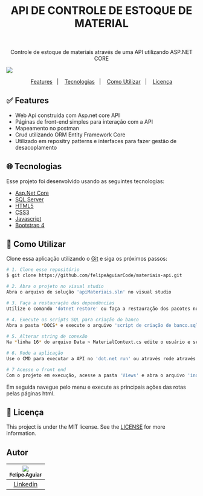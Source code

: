 <h1 align="center">
   API DE CONTROLE DE ESTOQUE DE MATERIAL
</h1>

</br>
  <p align="center">Controle de estoque de materiais através de uma API utilizando ASP.NET CORE</p>
  <img align="center" src="https://blog.fortestecnologia.com.br/wp-content/uploads/2017/08/conheca-os-5-passos-para-controlar-bem-o-seu-estoque.png" heigth="40px" />

<p align="center">
  <a href="#white_check_mark-Features">Features</a>&nbsp;&nbsp;&nbsp;|&nbsp;&nbsp;&nbsp;
  <a href="#globe_with_meridians-Tecnologias">Tecnologias</a>&nbsp;&nbsp;&nbsp;|&nbsp;&nbsp;&nbsp;
  <a href="#wrench-Como-utilizar">Como Utilizar</a>&nbsp;&nbsp;&nbsp;|&nbsp;&nbsp;&nbsp;
  <a href="#memo-Licença">Licença</a>
</p>



## :white_check_mark: Features

* Web Api construida com Asp.net core API
* Páginas de front-end simples para interação com a API
* Mapeamento no postman
* Crud utilizando ORM Entity Framework Core
* Utilizado em repositry patterns e interfaces para fazer gestão de desacoplamento


## :globe_with_meridians: Tecnologias

Esse projeto foi desenvolvido usando as seguintes tecnologias:

-  [Asp.Net Core](https://docs.microsoft.com/pt-br/aspnet/core/?view=aspnetcore-3.1)
-  [SQL Server](https://www.microsoft.com/pt-br/sql-server/sql-server-downloads)
-  [HTML5](https://developer.mozilla.org/pt-BR/docs/Web/HTML/HTML5)
-  [CSS3](https://developer.mozilla.org/pt-BR/docs/Archive/CSS3)
-  [Javascript](https://developer.mozilla.org/pt-BR/docs/Aprender/JavaScript)
-  [Bootstrap 4](https://getbootstrap.com/docs/4.0/getting-started/introduction/)

## :wrench: Como Utilizar

Clone essa aplicação utilizando o [Git](https://git-scm.com) e siga os próximos passos:

```bash
# 1. Clone esse repositório
$ git clone https://github.com/felipeAguiarCode/materiais-api.git

# 2. Abra o projeto no visual studio
Abra o arquivo de solução 'apiMateriais.sln' no visual studio

# 3. Faça a restauração das dependências
Utilize o comando 'dotnet restore' ou faça a restauração dos pacotes nuggets pela interface do visual studio

# 4. Execute os scripts SQL para criação do banco
Abra a pasta *DOCS* e execute o arquivo 'script de criação de banco.sql'
  
# 5. Alterar string de conexão
Na *linha 16* do arquivo Data > MaterialContext.cs edite o usuário e senha utilizado no banco

# 6. Rode a aplicação
Use o CMD para executar a API no 'dot.net run' ou através rode através do visual studio pelo IIS ou selfhost.

# 7 Acesse o front end
Com o projeto em execução, acesse a pasta 'Views' e abra o arquivo 'index.html'
```
Em seguida navegue pelo menu e execute as principais ações das rotas pelas páginas html.


## :memo: Licença 
This project is under the MIT license. See the [LICENSE](https://github.com/lukemorales/react-native-design-code/blob/master/LICENSE) for more information.

## Autor

| [<img src="https://avatars3.githubusercontent.com/u/37452836?s=96&v=4"><br><sub>Felipe Aguiar</sub>](https://github.com/felipeAguiarCode) |
| :---: |
|[Linkedin](www.linkedin.com/in/felipe-aguiar-047)|
